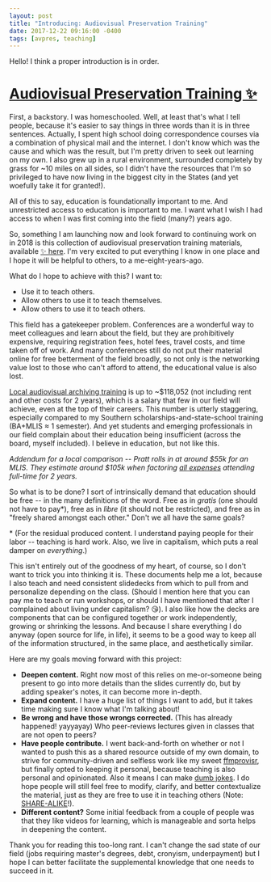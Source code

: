 ```yaml
---
layout: post
title: "Introducing: Audiovisual Preservation Training"
date: 2017-12-22 09:16:00 -0400
tags: [avpres, teaching]
---
```


Hello! I think a proper introduction is in order.

# [Audiovisual Preservation Training ✨](http://training.ashleyblewer.com/)

  
First, a backstory. I was homeschooled. Well, at least that's what I tell people, because it's easier to say things in three words than it is in three sentences. Actually, I spent high school doing correspondence courses via a combination of physical mail and the internet. I don't know which was the cause and which was the result, but I'm pretty driven to seek out learning on my own. I also grew up in a rural environment, surrounded completely by grass for ~10 miles on all sides, so I didn't have the resources that I'm so privileged to have now living in the biggest city in the States (and yet woefully take it for granted!).

All of this to say, education is foundationally important to me. And unrestricted access to education is important to me. I want what I wish I had access to when I was first coming into the field (many?) years ago. 

So, something I am launching now and look forward to continuing work on in 2018 is this collection of audiovisual preservation training materials, available [✨ here](http://training.ashleyblewer.com/). I'm very excited to put everything I know in one place and I hope it will be helpful to others, to a me-eight-years-ago. 

What do I hope to achieve with this? I want to:  

- Use it to teach others.
- Allow others to use it to teach themselves.
- Allow others to use it to teach others.

This field has a gatekeeper problem. Conferences are a wonderful way to meet colleagues and learn about the field, but they are prohibitively expensive, requiring registration fees, hotel fees, travel costs, and time taken off of work. And many conferences still do not put their material online for free betterment of the field broadly, so not only is the networking value lost to those who can't afford to attend, the educational value is also lost.  

[Local audiovisual archiving training](https://www.nyu.edu/students/student-information-and-resources/bills-payments-and-refunds/tuition-and-fee-rates/2017-2018/tisch-school-of-the-arts-graduate-2017-2018.html) is up to ~$118,052 (not including rent and other costs for 2 years), which is a salary that few in our field will achieve, even at the top of their careers. This number is utterly staggering, especially compared to my Southern scholarships-and-state-school training (BA+MLIS ≈ 1 semester). And yet students and emerging professionals in our field complain about their education being insufficient (across the board, myself included). I believe in education, but not like this.

*Addendum for a local comparison -- Pratt rolls in at around $55k for an MLIS. They estimate around $105k when factoring [all expenses](https://www.pratt.edu/uploads/cost_of_attendance_-_graduate_2017-2018_2_2.pdf) attending full-time for 2 years.*

So what is to be done? I sort of intrinsically demand that education should be free -- in the many definitions of the word. Free as in *gratis* (one should not have to pay\*), free as in *libre* (it should not be restricted), and free as in "freely shared amongst each other." Don't we all have the same goals?

\* (For the residual produced content. I understand paying people for their labor -- teaching is hard work. Also, we live in capitalism, which puts a real damper on *everything*.)

This isn't entirely out of the goodness of my heart, of course, so I don't want to trick you into thinking it is. These documents help me a lot, because I also teach and need consistent slidedecks from which to pull from and personalize depending on the class. (Should I mention here that you can pay me to teach or run workshops, or should I have mentioned that after I complained about living under capitalism? 😘). I also like how the decks are components that can be configured together or work independently, growing or shrinking the lessons. And because I share everything I do anyway (open source for life, in life), it seems to be a good way to keep all of the information structured, in the same place, and aesthetically similar.

Here are my goals moving forward with this project:

- **Deepen content.** Right now most of this relies on me-or-someone being present to go into more details than the slides currently do, but by adding speaker's notes, it can become more in-depth.
- **Expand content.** I have a huge list of things I want to add, but it takes time making sure I know what I'm talking about!
- **Be wrong and have those wrongs corrected.** (This has already happened! yayyayay) Who peer-reviews lectures given in classes that are not open to peers?
- **Have people contribute.** I went back-and-forth on whether or not I wanted to push this as a shared resource outside of my own domain, to strive for community-driven and selfless work like my sweet [ffmprovisr](https://amiaopensource.github.io/ffmprovisr/), but finally opted to keeping it personal, because teaching is also personal and opinionated. Also it means I can make [dumb jokes](https://twitter.com/thomasgpadilla/status/943504221562748928). I do hope people will still feel free to modify, clarify, and better contextualize the material, just as they are free to use it in teaching others (Note: [SHARE-ALIKE](https://creativecommons.org/licenses/by-sa/4.0/)!).
- **Different content?** Some initial feedback from a couple of people was that they like videos for learning, which is manageable and sorta helps in deepening the content.

Thank you for reading this too-long rant. I can't change the sad state of our field (jobs requiring master's degrees, debt, cronyism, underpayment) but I hope I can better facilitate the supplemental knowledge that one needs to succeed in it.





